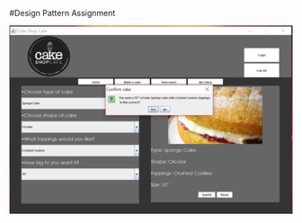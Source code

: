 #Design Pattern Assignment



![alt text](https://raw.githubusercontent.com/AaronWard/Assignment2_Design_Pattern_Report_Pandoc/master/04_assets/05_implementation/makeACake.PNG)

